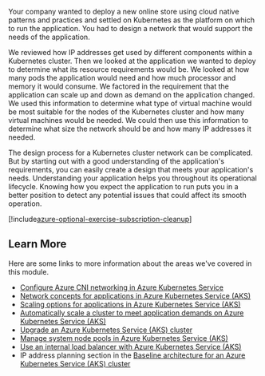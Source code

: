 Your company wanted to deploy a new online store using cloud native patterns and practices and settled on Kubernetes as the platform on which to run the application. You had to design a network that would support the needs of the application.

We reviewed how IP addresses get used by different components within a Kubernetes cluster. Then we looked at the application we wanted to deploy to determine what its resource requirements would be. We looked at how many pods the application would need and how much processor and memory it would consume. We factored in the requirement that the application can scale up and down as demand on the application changed. We used this information to determine what type of virtual machine would be most suitable for the nodes of the Kubernetes cluster and how many virtual machines would be needed. We could then use this information to determine what size the network should be and how many IP addresses it needed.

The design process for a Kubernetes cluster network can be complicated. But by starting out with a good understanding of the application's requirements, you can easily create a design that meets your application's needs. Understanding your application helps you throughout its operational lifecycle. Knowing how you expect the application to run puts you in a better position to detect any potential issues that could affect its smooth operation.

[!include[azure-optional-exercise-subscription-cleanup](../../../includes/azure-optional-exercise-subscription-cleanup.md)]

## Learn More

Here are some links to more information about the areas we've covered in this module.

- [Configure Azure CNI networking in Azure Kubernetes Service](/azure/aks/configure-azure-cni)
- [Network concepts for applications in Azure Kubernetes Service (AKS)](/azure/aks/concepts-network)
- [Scaling options for applications in Azure Kubernetes Service (AKS)](/azure/aks/concepts-scale)
- [Automatically scale a cluster to meet application demands on Azure Kubernetes Service (AKS)](/azure/aks/cluster-autoscaler)
- [Upgrade an Azure Kubernetes Service (AKS) cluster](/azure/aks/upgrade-cluster)
- [Manage system node pools in Azure Kubernetes Service (AKS)](/azure/aks/use-system-pools)
- [Use an internal load balancer with Azure Kubernetes Service (AKS)](/azure/aks/internal-lb)
- IP address planning section in the [Baseline architecture for an Azure Kubernetes Service (AKS) cluster](/azure/architecture/reference-architectures/containers/aks/secure-baseline-aks#plan-the-ip-addresses)